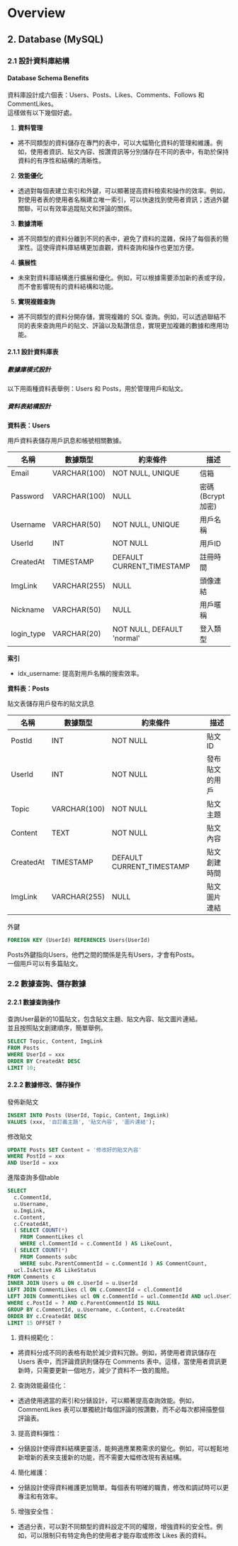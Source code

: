 # Overview

## 2. Database (MySQL)

### 2.1 設計資料庫結構

#### Database Schema Benefits
資料庫設計成六個表：Users、Posts、Likes、Comments、Follows 和 CommentLikes。  
這樣做有以下幾個好處。

1. **資料管理**
 - 將不同類型的資料儲存在專門的表中，可以大幅簡化資料的管理和維護。例如，使用者資訊、貼文內容、按讚資訊等分別儲存在不同的表中，有助於保持資料的有序性和結構的清晰性。

2. **效能優化**
 - 透過對每個表建立索引和外鍵，可以顯著提高資料檢索和操作的效率。例如，對使用者表的使用者名稱建立唯一索引，可以快速找到使用者資訊；透過外鍵關聯，可以有效率追蹤貼文和評論的關係。

3. **數據清晰**
 - 將不同類型的資料分離到不同的表中，避免了資料的混雜，保持了每個表的簡潔性。這使得資料庫結構更加直觀，資料查詢和操作也更加方便。

4. **擴展性**
 - 未來對資料庫結構進行擴展和優化。例如，可以根據需要添加新的表或字段，而不會影響現有的資料結構和功能。

5. **實現複雜查詢**
 - 將不同類型的資料分開存儲，實現複雜的 SQL 查詢。例如，可以透過聯結不同的表來查詢用戶的貼文、評論以及點讚信息，實現更加複雜的數據和應用功能。

#### 2.1.1 設計資料庫表

##### 數據庫模式設計

以下用兩種資料表舉例：Users 和 Posts，用於管理用戶和貼文。

##### 資料表結構設計

**資料表：Users**

用戶資料表儲存用戶訊息和帳號相關數據。

| 名稱	        | 數據類型	   | 約束條件		         | 描述					|
| ------------- | ------------ | ------------------- | -------------------	|
| Email         | VARCHAR(100) | NOT NULL, UNIQUE    | 信箱					|
| Password      | VARCHAR(100) | NULL                | 密碼(Bcrypt加密)		|
| Username      | VARCHAR(50)  | NOT NULL, UNIQUE    | 用戶名稱				|
| UserId        | INT          | NOT NULL			 | 用戶ID				|
| CreatedAt     | TIMESTAMP    | DEFAULT CURRENT_TIMESTAMP | 註冊時間			|
| ImgLink       | VARCHAR(255) | NULL                | 頭像連結				|
| Nickname      | VARCHAR(50)  | NULL                | 用戶暱稱				|
| login_type    | VARCHAR(20)  | NOT NULL, DEFAULT 'normal' | 登入類型		|

**索引**

- idx_username: 提高對用戶名稱的搜索效率。  


**資料表：Posts**

貼文表儲存用戶發布的貼文訊息

| 名稱	        | 數據類型	   | 約束條件		         | 描述					|
| ------------- | ------------ | ------------------- | -------------------	|
|PostId			| INT		   | NOT NULL			 | 貼文ID				|
|UserId			| INT		   | NOT NULL			 | 發布貼文的用戶			|
|Topic			| VARCHAR(100) | NOT NULL			 | 貼文主題				|
|Content		| TEXT  	   | NOT NULL			 | 貼文內容				|
|CreatedAt		| TIMESTAMP	   | DEFAULT CURRENT_TIMESTAMP | 貼文創建時間		|
|ImgLink		| VARCHAR(255) | NULL				 | 貼文圖片連結			|

外鍵
```sql
FOREIGN KEY (UserId) REFERENCES Users(UserId)
```
Posts外鍵指向Users，他們之間的關係是先有Users，才會有Posts。  
一個用戶可以有多篇貼文。


### 2.2 數據查詢、儲存數據

#### 2.2.1 數據查詢操作

查詢User最新的10篇貼文，包含貼文主題、貼文內容、貼文圖片連結。  
並且按照貼文創建順序，簡單舉例。

```sql
SELECT Topic, Content, ImgLink
FROM Posts
WHERE UserId = xxx
ORDER BY CreatedAt DESC
LIMIT 10;
```

#### 2.2.2 數據修改、儲存操作

發佈新貼文
```sql
INSERT INTO Posts (UserId, Topic, Content, ImgLink) 
VALUES (xxx, '自訂義主題', '貼文內容', '圖片連結');
```

修改貼文
```sql
UPDATE Posts SET Content = '修改好的貼文內容' 
WHERE PostId = xxx 
AND UserId = xxx
```

進階查詢多個table
```sql
SELECT 
  c.CommentId,
  u.Username,
  u.ImgLink,
  c.Content,
  c.CreatedAt,
  ( SELECT COUNT(*)
    FROM CommentLikes cl
    WHERE cl.CommentId = c.CommentId ) AS LikeCount,
  ( SELECT COUNT(*)
    FROM Comments subc
    WHERE subc.ParentCommentId = c.CommentId ) AS CommentCount,
  ucl.IsActive AS LikeStatus
FROM Comments c
INNER JOIN Users u ON c.UserId = u.UserId
LEFT JOIN CommentLikes cl ON c.CommentId = cl.CommentId
LEFT JOIN CommentLikes ucl ON c.CommentId = ucl.CommentId AND ucl.UserId = ?
WHERE c.PostId = ? AND c.ParentCommentId IS NULL
GROUP BY c.CommentId, u.Username, c.Content, c.CreatedAt
ORDER BY c.CreatedAt DESC
LIMIT 15 OFFSET ?
```

1. 資料規範化：
 - 將資料分成不同的表格有助於減少資料冗餘。例如，將使用者資訊儲存在 Users 表中，而評論資訊則儲存在 Comments 表中。這樣，當使用者資訊更新時，只需要更新一個地方，減少了資料不一致的風險。
2. 查詢效能最佳化：
 - 透過使用適當的索引和分錶設計，可以顯著提高查詢效能。例如，CommentLikes 表可以單獨統計每個評論的按讚數，而不必每次都掃描整個評論表。
3. 提高資料彈性：
 - 分錶設計使得資料結構更靈活，能夠適應業務需求的變化。例如，可以輕鬆地新增新的表來支援新的功能，而不需要大幅修改現有表結構。
4. 簡化維護：
 - 分錶設計使得資料維護更加簡單。每個表有明確的職責，修改和調試時可以更專注和有效率。
5. 增強安全性：
 - 透過分表，可以對不同類型的資料設定不同的權限，增強資料的安全性。例如，可以限制只有特定角色的使用者才能存取或修改 Likes 表的資料。
